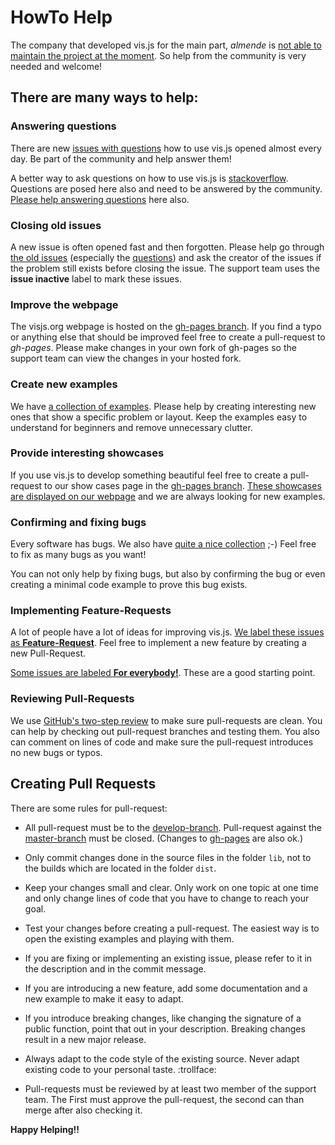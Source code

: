 # HowTo Help

The company that developed vis.js for the main part, _almende_ is [not able to maintain the project at the moment](./we_need_help.md). So help from the community is very needed and welcome!

## There are many ways to help:

### Answering questions

There are new [issues with questions](//github.com/almende/vis/issues?q=is%3Aissue+is%3Aopen+label%3AQuestion+sort%3Acreated-desc) how to use vis.js opened almost every day. Be part of the community and help answer them!

A better way to ask questions on how to use vis.js is [stackoverflow](https://stackoverflow.com/tags/vis.js). Questions are posed here also and need to be answered by the community. [Please help answering questions](https://stackoverflow.com/tags/vis.js) here also.

### Closing old issues

A new issue is often opened fast and then forgotten. Please help go through [the old issues](//github.com/almende/vis/issues?q=is%3Aissue+is%3Aopen+sort%3Acreated-asc) (especially the [questions](//github.com/almende/vis/issues?q=is%3Aissue+is%3Aopen+sort%3Acreated-asc+label%3AQuestion)) and ask the creator of the issues if the problem still exists before closing the issue. The support team uses the **issue inactive** label to mark these issues.

### Improve the webpage

The visjs.org webpage is hosted on the [gh-pages branch](//github.com/almende/vis/tree/gh-pages). If you find a typo or anything else that should be improved feel free to create a pull-request to _gh-pages_. Please make changes in your own fork of gh-pages so the support team can view the changes in your hosted fork.

### Create new examples

We have [a collection of examples](//github.com/almende/vis/tree/develop/examples). Please help by creating interesting new ones that show a specific problem or layout. Keep the examples easy to understand for beginners and remove unnecessary clutter.

### Provide interesting showcases

If you use vis.js to develop something beautiful feel free to create a pull-request to our show cases page in the [gh-pages branch](//github.com/almende/vis/tree/gh-pages/showcase). [These showcases are displayed on our webpage](http://visjs.org/showcase/index.html) and we are always looking for new examples.

### Confirming and fixing bugs

Every software has bugs. We also have [quite a nice collection](https://github.com/almende/vis/issues?q=is%3Aissue+is%3Aopen+label%3ABug+sort%3Areactions-%2B1-desc) ;-)
Feel free to fix as many bugs as you want!

You can not only help by fixing bugs, but also by confirming the bug or even creating a minimal code example to prove this bug exists.

### Implementing Feature-Requests

A lot of people have a lot of ideas for improving vis.js. [We label these issues as **Feature-Request**](https://github.com/almende/vis/labels/Feature-Request). Feel free to implement a new feature by creating a new Pull-Request.

[Some issues are labeled **For everybody!**](//github.com/almende/vis/issues?q=is%3Aissue+is%3Aopen+label%3A%22For+everyone%21%22+sort%3Areactions-%2B1-desc). These are a good starting point.

### Reviewing Pull-Requests

We use [GitHub's two-step review](//help.github.com/articles/about-pull-request-reviews/) to make sure pull-requests are clean. You can help by checking out pull-request branches and testing them. You also can comment on lines of code and make sure the pull-request introduces no new bugs or typos.

## Creating Pull Requests

There are some rules for pull-request:

- All pull-request must be to the [develop-branch](//github.com/almende/vis/tree/develop). Pull-request against the [master-branch](//github.com/almende/vis/tree/master) must be closed. (Changes to [gh-pages](//github.com/almende/vis/tree/gh-pages) are also ok.)

- Only commit changes done in the source files in the folder `lib`, not to the builds
  which are located in the folder `dist`.

- Keep your changes small and clear. Only work on one topic at one time and only change lines of code that you have to change to reach your goal.

- Test your changes before creating a pull-request. The easiest way is to open the existing examples and playing with them.

- If you are fixing or implementing an existing issue, please refer to it in the description and in the commit message.

- If you are introducing a new feature, add some documentation and a new example to make it easy to adapt.

- If you introduce breaking changes, like changing the signature of a public function, point that out in your description. Breaking changes result in a new major release.

- Always adapt to the code style of the existing source. Never adapt existing code to your personal taste. :trollface:

- Pull-requests must be reviewed by at least two member of the support team. The First must approve the pull-request, the second can than merge after also checking it.

**Happy Helping!!**
